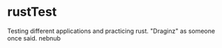 # rustTest
Testing different applications and practicing rust. "Draginz" as someone once said.
nebnub
